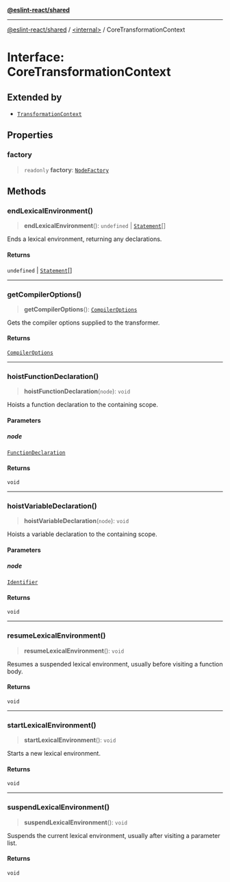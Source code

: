 [**@eslint-react/shared**](../../README.md)

***

[@eslint-react/shared](../../README.md) / [\<internal\>](../README.md) / CoreTransformationContext

# Interface: CoreTransformationContext

## Extended by

- [`TransformationContext`](TransformationContext.md)

## Properties

### factory

> `readonly` **factory**: [`NodeFactory`](NodeFactory.md)

## Methods

### endLexicalEnvironment()

> **endLexicalEnvironment**(): `undefined` \| [`Statement`](Statement.md)[]

Ends a lexical environment, returning any declarations.

#### Returns

`undefined` \| [`Statement`](Statement.md)[]

***

### getCompilerOptions()

> **getCompilerOptions**(): [`CompilerOptions`](CompilerOptions.md)

Gets the compiler options supplied to the transformer.

#### Returns

[`CompilerOptions`](CompilerOptions.md)

***

### hoistFunctionDeclaration()

> **hoistFunctionDeclaration**(`node`): `void`

Hoists a function declaration to the containing scope.

#### Parameters

##### node

[`FunctionDeclaration`](FunctionDeclaration.md)

#### Returns

`void`

***

### hoistVariableDeclaration()

> **hoistVariableDeclaration**(`node`): `void`

Hoists a variable declaration to the containing scope.

#### Parameters

##### node

[`Identifier`](Identifier-1.md)

#### Returns

`void`

***

### resumeLexicalEnvironment()

> **resumeLexicalEnvironment**(): `void`

Resumes a suspended lexical environment, usually before visiting a function body.

#### Returns

`void`

***

### startLexicalEnvironment()

> **startLexicalEnvironment**(): `void`

Starts a new lexical environment.

#### Returns

`void`

***

### suspendLexicalEnvironment()

> **suspendLexicalEnvironment**(): `void`

Suspends the current lexical environment, usually after visiting a parameter list.

#### Returns

`void`
